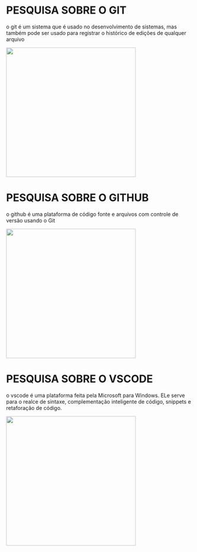 # PESQUISA SOBRE O GIT

o git é um sistema que é usado no desenvolvimento de sistemas, mas também pode ser usado para registrar o histórico de edições de qualquer arquivo

<img src="https://encrypted-tbn0.gstatic.com/images?q=tbn:ANd9GcRF4FyRtqq7th_m6kue8wIjQJJWJAql70cuks2d01coCg&s" width="350px">

# PESQUISA SOBRE O GITHUB

o github é uma plataforma de código fonte e arquivos com controle de versão usando o Git

<img src="https://encrypted-tbn0.gstatic.com/images?q=tbn:ANd9GcQZiH0mdsK17HyB8r7ioZqIjQtv1TwuO9HCdw&s" width="350px"> 

# PESQUISA SOBRE O VSCODE

o vscode é uma plataforma feita pela Microsoft para Windows. ELe serve para o realce de sintaxe, complementação inteligente de código, snippets e retaforação de código.

<img src="encrypted-tbn0.gstatic.com/images?q=tbn:ANd9GcRVfhCux0Y_YDtdJHP8EznPKhaGyvT7jkzkaQ&s" width="350px">



